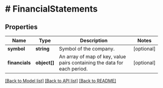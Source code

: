 # # FinancialStatements

## Properties

Name | Type | Description | Notes
------------ | ------------- | ------------- | -------------
**symbol** | **string** | Symbol of the company. | [optional]
**financials** | **object[]** | An array of map of key, value pairs containing the data for each period. | [optional]

[[Back to Model list]](../../README.md#models) [[Back to API list]](../../README.md#endpoints) [[Back to README]](../../README.md)
